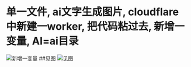 # 单一文件, ai文字生成图片, cloudflare 中新建一worker, 把代码粘过去, 新增一变量, AI=ai目录
![新增一变量](https://pichub.51xmi.com/file/744a0b0a2c98ef043b632.jpg)
##见图
![见图](https://pichub.51xmi.com/file/99781f0736d4e4342db01.png)
